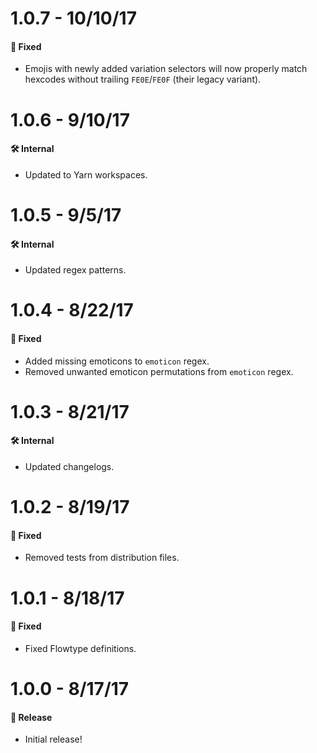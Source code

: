 # 1.0.7 - 10/10/17
#### 🐞 Fixed
* Emojis with newly added variation selectors will now properly match hexcodes without
  trailing `FE0E`/`FE0F` (their legacy variant).

# 1.0.6 - 9/10/17
#### 🛠 Internal
* Updated to Yarn workspaces.

# 1.0.5 - 9/5/17
#### 🛠 Internal
* Updated regex patterns.

# 1.0.4 - 8/22/17
#### 🐞 Fixed
* Added missing emoticons to `emoticon` regex.
* Removed unwanted emoticon permutations from `emoticon` regex.

# 1.0.3 - 8/21/17
#### 🛠 Internal
* Updated changelogs.

# 1.0.2 - 8/19/17
#### 🐞 Fixed
* Removed tests from distribution files.

# 1.0.1 - 8/18/17
#### 🐞 Fixed
* Fixed Flowtype definitions.

# 1.0.0 - 8/17/17
#### 🎉 Release
* Initial release!
